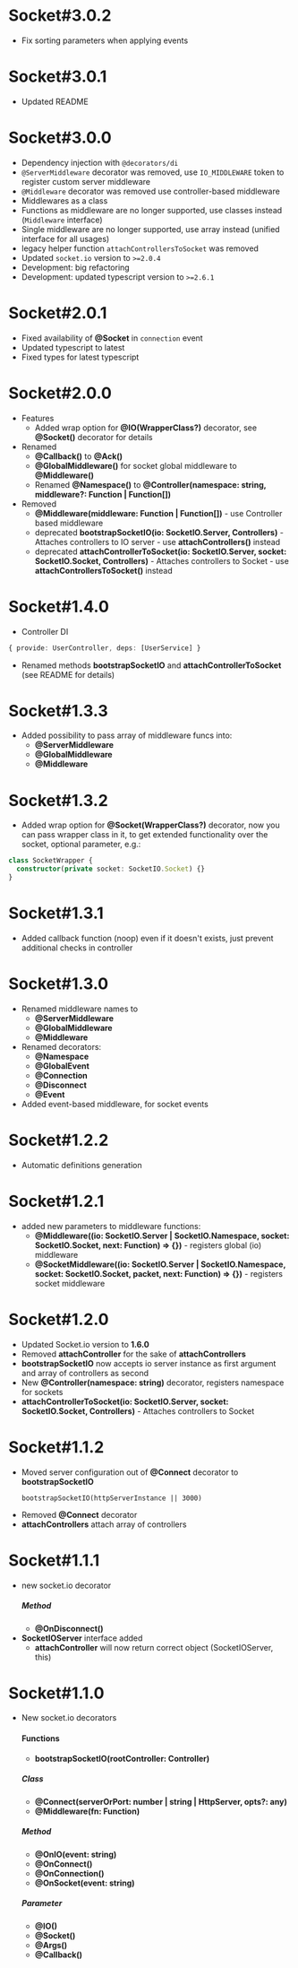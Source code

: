 # Socket#3.0.2
* Fix sorting parameters when applying events

# Socket#3.0.1
* Updated README

# Socket#3.0.0
* Dependency injection with `@decorators/di`
* `@ServerMiddleware` decorator was removed, use `IO_MIDDLEWARE` token to register custom server middleware
* `@Middleware` decorator was removed use controller-based middleware
* Middlewares as a class
* Functions as middleware are no longer supported, use classes instead (`Middleware` interface)
* Single middleware are no longer supported, use array instead (unified interface for all usages)
* legacy helper function `attachControllersToSocket` was removed
* Updated `socket.io` version to `>=2.0.4`
* Development: big refactoring
* Development: updated typescript version to `>=2.6.1`

# Socket#2.0.1
* Fixed availability of **@Socket** in `connection` event
* Updated typescript to latest
* Fixed types for latest typescript

# Socket#2.0.0
* Features
  * Added wrap option for **@IO(WrapperClass?)** decorator, see **@Socket()** decorator for details
* Renamed
  * **@Callback()** to **@Ack()**
  * **@GlobalMiddleware()** for socket global middleware to **@Middleware()**
  * Renamed **@Namespace()** to **@Controller(namespace: string, middleware?: Function | Function[])**
* Removed
  * **@Middleware(middleware: Function | Function[])** - use Controller based middleware
  * deprecated **bootstrapSocketIO(io: SocketIO.Server, Controllers)** -  Attaches controllers to IO server - use **attachControllers()** instead
  * deprecated **attachControllerToSocket(io: SocketIO.Server, socket: SocketIO.Socket, Controllers)** -  Attaches controllers to Socket - use **attachControllersToSocket()** instead

# Socket#1.4.0
* Controller DI
```typescript
{ provide: UserController, deps: [UserService] }
```
* Renamed methods **bootstrapSocketIO** and **attachControllerToSocket** (see README for details)

# Socket#1.3.3
* Added possibility to pass array of middleware funcs into:
   * **@ServerMiddleware**
   * **@GlobalMiddleware**
   * **@Middleware**

# Socket#1.3.2
* Added wrap option for **@Socket(WrapperClass?)** decorator, now you can pass wrapper class in it, to get extended functionality over the socket, optional parameter, e.g.:
```typescript
class SocketWrapper {
  constructor(private socket: SocketIO.Socket) {}
}
```

# Socket#1.3.1
* Added callback function (noop) even if it doesn't exists, just prevent additional checks in controller

# Socket#1.3.0
* Renamed middleware names to
   * **@ServerMiddleware**
   * **@GlobalMiddleware**
   * **@Middleware**
* Renamed decorators:
   * **@Namespace**
   * **@GlobalEvent**
   * **@Connection**
   * **@Disconnect**
   * **@Event**
* Added event-based middleware, for socket events

# Socket#1.2.2
* Automatic definitions generation

# Socket#1.2.1
* added new parameters to middleware functions:
  * **@Middleware((io: SocketIO.Server | SocketIO.Namespace, socket: SocketIO.Socket, next: Function) => {})** - registers global (io) middleware
  * **@SocketMiddleware((io: SocketIO.Server | SocketIO.Namespace, socket: SocketIO.Socket, packet, next: Function) => {})** - registers socket middleware

# Socket#1.2.0
* Updated Socket.io version to **1.6.0**
* Removed **attachController** for the sake of **attachControllers**
* **bootstrapSocketIO** now accepts io server instance as first argument and array of controllers as second
* New **@Controller(namespace: string)** decorator, registers namespace for sockets
* **attachControllerToSocket(io: SocketIO.Server, socket: SocketIO.Socket, Controllers)** -  Attaches controllers to Socket

# Socket#1.1.2
* Moved server configuration out of **@Connect** decorator to **bootstrapSocketIO**
  ```
  bootstrapSocketIO(httpServerInstance || 3000)
  ```
* Removed  **@Connect** decorator
* **attachControllers** attach array of controllers

# Socket#1.1.1
* new socket.io decorator
  ##### Method
    * **@OnDisconnect()**
* **SocketIOServer** interface added
  * **attachController** will now return correct object (SocketIOServer, this)

# Socket#1.1.0
* New socket.io decorators
  #### Functions
  * **bootstrapSocketIO(rootController: Controller)**
  ##### Class
  * **@Connect(serverOrPort: number | string | HttpServer, opts?: any)**
  * **@Middleware(fn: Function)**
  ##### Method
  * **@OnIO(event: string)**
  * **@OnConnect()**
  * **@OnConnection()**
  * **@OnSocket(event: string)**
  ##### Parameter
  * **@IO()**
  * **@Socket()**
  * **@Args()**
  * **@Callback()**
